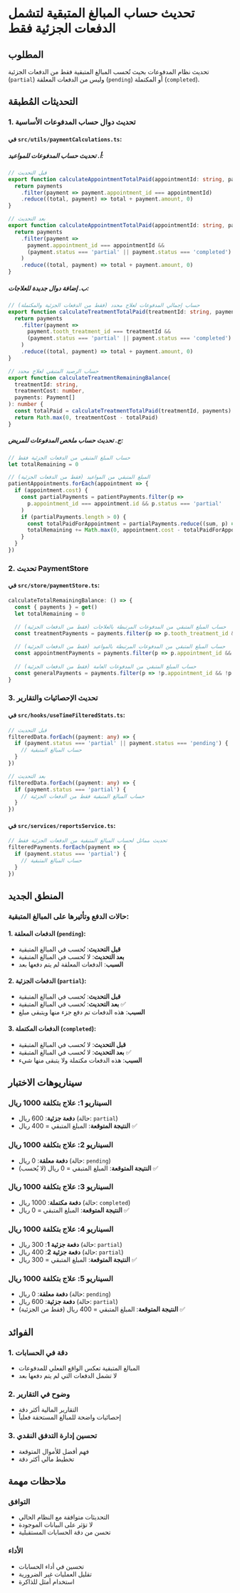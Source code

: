 # تحديث حساب المبالغ المتبقية لتشمل الدفعات الجزئية فقط

## المطلوب
تحديث نظام المدفوعات بحيث تُحسب المبالغ المتبقية فقط من الدفعات الجزئية (`partial`) وليس من الدفعات المعلقة (`pending`) أو المكتملة (`completed`).

## التحديثات المُطبقة

### 1. **تحديث دوال حساب المدفوعات الأساسية**

#### في `src/utils/paymentCalculations.ts`:

##### أ. تحديث حساب المدفوعات للمواعيد:
```typescript
// قبل التحديث
export function calculateAppointmentTotalPaid(appointmentId: string, payments: Payment[]): number {
  return payments
    .filter(payment => payment.appointment_id === appointmentId)
    .reduce((total, payment) => total + payment.amount, 0)
}

// بعد التحديث
export function calculateAppointmentTotalPaid(appointmentId: string, payments: Payment[]): number {
  return payments
    .filter(payment => 
      payment.appointment_id === appointmentId && 
      (payment.status === 'partial' || payment.status === 'completed')
    )
    .reduce((total, payment) => total + payment.amount, 0)
}
```

##### ب. إضافة دوال جديدة للعلاجات:
```typescript
// حساب إجمالي المدفوعات لعلاج محدد (فقط من الدفعات الجزئية والمكتملة)
export function calculateTreatmentTotalPaid(treatmentId: string, payments: Payment[]): number {
  return payments
    .filter(payment => 
      payment.tooth_treatment_id === treatmentId && 
      (payment.status === 'partial' || payment.status === 'completed')
    )
    .reduce((total, payment) => total + payment.amount, 0)
}

// حساب الرصيد المتبقي لعلاج محدد
export function calculateTreatmentRemainingBalance(
  treatmentId: string,
  treatmentCost: number,
  payments: Payment[]
): number {
  const totalPaid = calculateTreatmentTotalPaid(treatmentId, payments)
  return Math.max(0, treatmentCost - totalPaid)
}
```

##### ج. تحديث حساب ملخص المدفوعات للمريض:
```typescript
// حساب المبلغ المتبقي من الدفعات الجزئية فقط
let totalRemaining = 0

// المبلغ المتبقي من المواعيد (فقط من الدفعات الجزئية)
patientAppointments.forEach(appointment => {
  if (appointment.cost) {
    const partialPayments = patientPayments.filter(p => 
      p.appointment_id === appointment.id && p.status === 'partial'
    )
    if (partialPayments.length > 0) {
      const totalPaidForAppointment = partialPayments.reduce((sum, p) => sum + p.amount, 0)
      totalRemaining += Math.max(0, appointment.cost - totalPaidForAppointment)
    }
  }
})
```

### 2. **تحديث PaymentStore**

#### في `src/store/paymentStore.ts`:
```typescript
calculateTotalRemainingBalance: () => {
  const { payments } = get()
  let totalRemaining = 0

  // حساب المبلغ المتبقي من المدفوعات المرتبطة بالعلاجات (فقط من الدفعات الجزئية)
  const treatmentPayments = payments.filter(p => p.tooth_treatment_id && p.status === 'partial')
  
  // حساب المبلغ المتبقي من المدفوعات المرتبطة بالمواعيد (فقط من الدفعات الجزئية)
  const appointmentPayments = payments.filter(p => p.appointment_id && !p.tooth_treatment_id && p.status === 'partial')
  
  // حساب المبلغ المتبقي من المدفوعات العامة (فقط من الدفعات الجزئية)
  const generalPayments = payments.filter(p => !p.appointment_id && !p.tooth_treatment_id && p.status === 'partial')
}
```

### 3. **تحديث الإحصائيات والتقارير**

#### في `src/hooks/useTimeFilteredStats.ts`:
```typescript
// قبل التحديث
filteredData.forEach((payment: any) => {
  if (payment.status === 'partial' || payment.status === 'pending') {
    // حساب المبالغ المتبقية
  }
})

// بعد التحديث
filteredData.forEach((payment: any) => {
  if (payment.status === 'partial') {
    // حساب المبالغ المتبقية فقط من الدفعات الجزئية
  }
})
```

#### في `src/services/reportsService.ts`:
```typescript
// تحديث مماثل لحساب المبالغ المتبقية من الدفعات الجزئية فقط
filteredPayments.forEach(payment => {
  if (payment.status === 'partial') {
    // حساب المبالغ المتبقية
  }
})
```

## المنطق الجديد

### حالات الدفع وتأثيرها على المبالغ المتبقية:

#### 1. **الدفعات المعلقة (`pending`)**:
- **قبل التحديث**: تُحسب في المبالغ المتبقية
- **بعد التحديث**: لا تُحسب في المبالغ المتبقية
- **السبب**: الدفعات المعلقة لم يتم دفعها بعد

#### 2. **الدفعات الجزئية (`partial`)**:
- **قبل التحديث**: تُحسب في المبالغ المتبقية
- **بعد التحديث**: تُحسب في المبالغ المتبقية ✅
- **السبب**: هذه الدفعات تم دفع جزء منها ويتبقى مبلغ

#### 3. **الدفعات المكتملة (`completed`)**:
- **قبل التحديث**: لا تُحسب في المبالغ المتبقية
- **بعد التحديث**: لا تُحسب في المبالغ المتبقية ✅
- **السبب**: هذه الدفعات مكتملة ولا يتبقى منها شيء

## سيناريوهات الاختبار

### السيناريو 1: علاج بتكلفة 1000 ريال
- **دفعة جزئية**: 600 ريال (حالة: `partial`)
- **النتيجة المتوقعة**: المبلغ المتبقي = 400 ريال ✅

### السيناريو 2: علاج بتكلفة 1000 ريال
- **دفعة معلقة**: 0 ريال (حالة: `pending`)
- **النتيجة المتوقعة**: المبلغ المتبقي = 0 ريال (لا يُحسب) ✅

### السيناريو 3: علاج بتكلفة 1000 ريال
- **دفعة مكتملة**: 1000 ريال (حالة: `completed`)
- **النتيجة المتوقعة**: المبلغ المتبقي = 0 ريال ✅

### السيناريو 4: علاج بتكلفة 1000 ريال
- **دفعة جزئية 1**: 300 ريال (حالة: `partial`)
- **دفعة جزئية 2**: 400 ريال (حالة: `partial`)
- **النتيجة المتوقعة**: المبلغ المتبقي = 300 ريال ✅

### السيناريو 5: علاج بتكلفة 1000 ريال
- **دفعة معلقة**: 0 ريال (حالة: `pending`)
- **دفعة جزئية**: 600 ريال (حالة: `partial`)
- **النتيجة المتوقعة**: المبلغ المتبقي = 400 ريال (فقط من الجزئية) ✅

## الفوائد

### 1. **دقة في الحسابات**
- المبالغ المتبقية تعكس الواقع الفعلي للمدفوعات
- لا تشمل الدفعات التي لم يتم دفعها بعد

### 2. **وضوح في التقارير**
- التقارير المالية أكثر دقة
- إحصائيات واضحة للمبالغ المستحقة فعلياً

### 3. **تحسين إدارة التدفق النقدي**
- فهم أفضل للأموال المتوقعة
- تخطيط مالي أكثر دقة

## ملاحظات مهمة

### التوافق
- التحديثات متوافقة مع النظام الحالي
- لا تؤثر على البيانات الموجودة
- تحسن من دقة الحسابات المستقبلية

### الأداء
- تحسين في أداء الحسابات
- تقليل العمليات غير الضرورية
- استخدام أمثل للذاكرة
